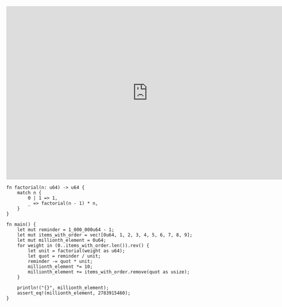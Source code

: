 <html><iframe src="https://docs.google.com/presentation/d/e/2PACX-1vTRCk13zsn15xDyEFwVuQt7hA8gtwjOUsSsYvIgsQeNSlzOiwTp6lGAUwcpFxVF4s5ZDtVa3B_3wu0s/embed?start=false&loop=false&delayms=60000" frameborder="0" width="750" height="460" allowfullscreen="true" mozallowfullscreen="true" webkitallowfullscreen="true"></iframe></html>


```rust,editable
fn factorial(n: u64) -> u64 {
    match n {
        0 | 1 => 1,
        _ => factorial(n - 1) * n,
    }
}

fn main() {
    let mut reminder = 1_000_000u64 - 1;
    let mut items_with_order = vec![0u64, 1, 2, 3, 4, 5, 6, 7, 8, 9];
    let mut millionth_element = 0u64;
    for weight in (0..items_with_order.len()).rev() {
        let unit = factorial(weight as u64);
        let quot = reminder / unit;
        reminder -= quot * unit;
        millionth_element *= 10;
        millionth_element += items_with_order.remove(quot as usize);
    }

    println!("{}", millionth_element);
    assert_eq!(millionth_element, 2783915460);
}
```
